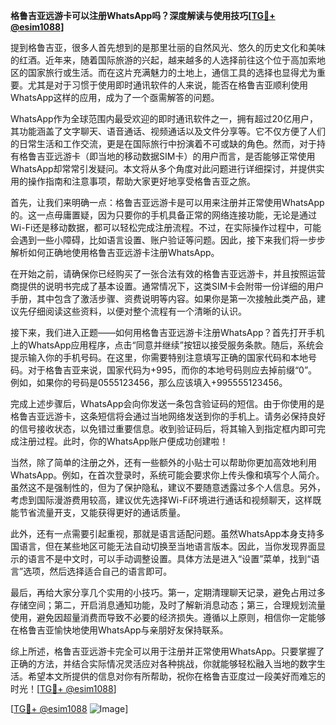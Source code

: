 **格鲁吉亚远游卡可以注册WhatsApp吗？深度解读与使用技巧[[TG💪+ @esim1088](https://t.me/s/esim1088)]**

提到格鲁吉亚，很多人首先想到的是那里壮丽的自然风光、悠久的历史文化和美味的红酒。近年来，随着国际旅游的兴起，越来越多的人选择前往这个位于高加索地区的国家旅行或生活。而在这片充满魅力的土地上，通信工具的选择也显得尤为重要。尤其是对于习惯于使用即时通讯软件的人来说，能否在格鲁吉亚顺利使用WhatsApp这样的应用，成为了一个亟需解答的问题。

WhatsApp作为全球范围内最受欢迎的即时通讯软件之一，拥有超过20亿用户，其功能涵盖了文字聊天、语音通话、视频通话以及文件分享等。它不仅方便了人们的日常生活和工作交流，更是在国际旅行中扮演着不可或缺的角色。然而，对于持有格鲁吉亚远游卡（即当地的移动数据SIM卡）的用户而言，是否能够正常使用WhatsApp却常常引发疑问。本文将从多个角度对此问题进行详细探讨，并提供实用的操作指南和注意事项，帮助大家更好地享受格鲁吉亚之旅。

首先，让我们来明确一点：格鲁吉亚远游卡是可以用来注册并正常使用WhatsApp的。这一点毋庸置疑，因为只要你的手机具备正常的网络连接功能，无论是通过Wi-Fi还是移动数据，都可以轻松完成注册流程。不过，在实际操作过程中，可能会遇到一些小障碍，比如语言设置、账户验证等问题。因此，接下来我们将一步步解析如何正确地使用格鲁吉亚远游卡注册WhatsApp。

在开始之前，请确保你已经购买了一张合法有效的格鲁吉亚远游卡，并且按照运营商提供的说明书完成了基本设置。通常情况下，这类SIM卡会附带一份详细的用户手册，其中包含了激活步骤、资费说明等内容。如果你是第一次接触此类产品，建议先仔细阅读这些资料，以便对整个流程有一个清晰的认识。

接下来，我们进入正题——如何用格鲁吉亚远游卡注册WhatsApp？首先打开手机上的WhatsApp应用程序，点击“同意并继续”按钮以接受服务条款。随后，系统会提示输入你的手机号码。在这里，你需要特别注意填写正确的国家代码和本地号码。对于格鲁吉亚来说，国家代码为+995，而你的本地号码则应去掉前缀“0”。例如，如果你的号码是0555123456，那么应该填入+995555123456。

完成上述步骤后，WhatsApp会向你发送一条包含验证码的短信。由于你使用的是格鲁吉亚远游卡，这条短信将会通过当地网络发送到你的手机上。请务必保持良好的信号接收状态，以免错过重要信息。收到验证码后，将其输入到指定框内即可完成注册过程。此时，你的WhatsApp账户便成功创建啦！

当然，除了简单的注册之外，还有一些额外的小贴士可以帮助你更加高效地利用WhatsApp。例如，在首次登录时，系统可能会要求你上传头像和填写个人简介。虽然这不是强制性的，但为了保护隐私，建议不要随意透露过多个人信息。另外，考虑到国际漫游费用较高，建议优先选择Wi-Fi环境进行通话和视频聊天，这样既能节省流量开支，又能获得更好的通话质量。

此外，还有一点需要引起重视，那就是语言适配问题。虽然WhatsApp本身支持多国语言，但在某些地区可能无法自动切换至当地语言版本。因此，当你发现界面显示的语言不是中文时，可以手动调整设置。具体方法是进入“设置”菜单，找到“语言”选项，然后选择适合自己的语言即可。

最后，再给大家分享几个实用的小技巧。第一，定期清理聊天记录，避免占用过多存储空间；第二，开启消息通知功能，及时了解新消息动态；第三，合理规划流量使用，避免因超量消费而导致不必要的经济损失。遵循以上原则，相信你一定能够在格鲁吉亚愉快地使用WhatsApp与亲朋好友保持联系。

综上所述，格鲁吉亚远游卡完全可以用于注册并正常使用WhatsApp。只要掌握了正确的方法，并结合实际情况灵活应对各种挑战，你就能够轻松融入当地的数字生活。希望本文所提供的信息对你有所帮助，祝你在格鲁吉亚度过一段美好而难忘的时光！[[TG💪+ @esim1088](https://t.me/s/esim1088)]

[[TG💪+ @esim1088](https://t.me/s/esim1088) ![Image](https://i.postimg.cc/4NQfJmqS/Snipaste-2025-05-13-00-14-12.png)]